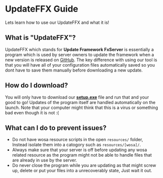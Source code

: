 # UpdateFFX Guide
Lets learn how to use our UpdateFFX and what it is!

## What is "UpdateFFX"?
UpdateFFX which stands for **Update Framework FxServer** is essentially a program which is used by server owners to update the framework when a new version is released on [GitHub](https://github.com/WosaFramework/Framework). The key difference with using our tool is that you will have all of your configuration files automatically saved so you dont have to save them manually before downloading a new update.

## How do I download?
You will only have to download our **[setup.exe](http://51.89.151.164:8080/ServerFFX/setup.exe)** file and run that and your good to go! Updates of the program itself are handled automatically on the launch. Note that your computer might think that this is a virus or something bad even though it is not :(

## What can I do to prevent issues?
* Do not have wosa resource scripts in the open `resources/` folder, Instead isolate them into a catogory such as `resources/[wosa]/`.
* Always make sure that your server is off before updating any wosa related resource as the program might not be able to handle files that are already in use by the server.
* Do never close the program while you are updating as that might screw up, delete or put your files into a unrecoverably state, Just wait it out.